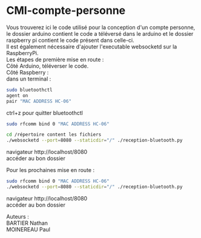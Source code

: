 # CMI-compte-personne

Vous trouverez ici le code utilisé pour la conception d'un compte personne, le dossier arduino contient le code a téléversé dans le arduino et le dossier raspberry pi contient le code présent dans celle-ci.   
Il est également nécessaire d'ajouter l'executable websocketd sur la RaspberryPi.  
Les étapes de première mise en route :  
Côté Arduino, téléverser le code.  
Côté Raspberry :   
dans un terminal :  
```bash
sudo bluetoothctl  
agent on  
pair "MAC ADDRESS HC-06"
```
ctrl+z pour quitter bluetoothctl  
```bash
sudo rfcomm bind 0 "MAC ADDRESS HC-06"
```
  ```bash
cd /répertoire content les fichiers
./websocketd --port=8080 --staticdir="/" ./reception-bluetooth.py  
```
navigateur http://localhost/8080  
accéder au bon dossier  
  
Pour les prochaines mise en route :   

```bash
sudo rfcomm bind 0 "MAC ADDRESS HC-06"  
./websocketd --port=8080 --staticdir="/" ./reception-bluetooth.py
```
  
navigateur http://localhost/8080  
accéder au bon dossier  

Auteurs :   
BARTIER Nathan  
MOINEREAU Paul  

